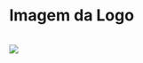 <h1> Imagem da Logo </h1>
<br>
<image src="https://img.freepik.com/vetores-gratis/ilustracao-de-medico-icone_53876-6167.jpg">
